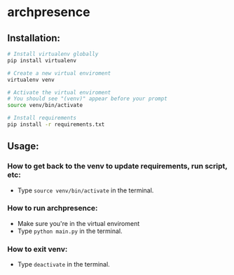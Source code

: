 # archpresence

## Installation:
```sh
# Install virtualenv globally
pip install virtualenv

# Create a new virtual enviroment
virtualenv venv

# Activate the virtual enviroment
# You should see "(venv)" appear before your prompt
source venv/bin/activate

# Install requirements
pip install -r requirements.txt
```
## Usage:

### How to get back to the venv to update requirements, run script, etc:
- Type `source venv/bin/activate` in the terminal.

### How to run archpresence:
- Make sure you're in the virtual enviroment
- Type `python main.py` in the terminal.

### How to exit venv:
- Type `deactivate` in the terminal.
